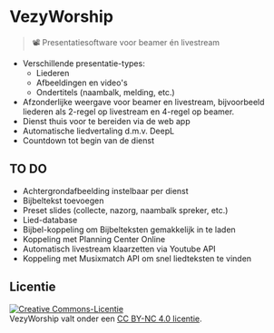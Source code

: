 # VezyWorship
> 📽️ Presentatiesoftware voor beamer én livestream

- Verschillende presentatie-types:
  - Liederen
  - Afbeeldingen en video's
  - Ondertitels (naambalk, melding, etc.)
- Afzonderlijke weergave voor beamer en livestream, bijvoorbeeld liederen als 2-regel op livestream en 4-regel op beamer.
- Dienst thuis voor te bereiden via de web app
- Automatische liedvertaling d.m.v. DeepL
- Countdown tot begin van de dienst

## TO DO
- Achtergrondafbeelding instelbaar per dienst
- Bijbeltekst toevoegen
- Preset slides (collecte, nazorg, naambalk spreker, etc.)
- Lied-database
- Bijbel-koppeling om Bijbelteksten gemakkelijk in te laden
- Koppeling met Planning Center Online
- Automatisch livestream klaarzetten via Youtube API
- Koppeling met Musixmatch API om snel liedteksten te vinden

## Licentie
<a rel="license" href="https://creativecommons.org/licenses/by-nc/4.0/deed.nl"><img alt="Creative Commons-Licentie" style="border-width:0" src="https://licensebuttons.net/l/by-nc/4.0/88x31.png" /></a><br />VezyWorship valt onder een <a rel="license" href="https://creativecommons.org/licenses/by-nc/4.0/deed.nl">CC BY-NC 4.0 licentie</a>.
